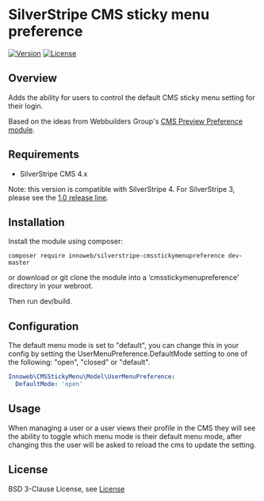 # SilverStripe CMS sticky menu preference

[![Version](http://img.shields.io/packagist/v/innoweb/silverstripe-cmsstickymenupreference.svg?style=flat-square)](https://packagist.org/packages/innoweb/silverstripe-cmsstickymenupreference)
[![License](http://img.shields.io/packagist/l/innoweb/silverstripe-cmsstickymenupreference.svg?style=flat-square)](license.md)

## Overview

Adds the ability for users to control the default CMS sticky menu setting for their login.

Based on the ideas from Webbuilders Group's [CMS Preview Preference module](https://github.com/webbuilders-group/silverstripe-cmspreviewpreference).

## Requirements

* SilverStripe CMS 4.x

Note: this version is compatible with SilverStripe 4. For SilverStripe 3, please see the [1.0 release line](https://github.com/xini/silverstripe-cmsstickymenupreference/tree/1.0).

## Installation

Install the module using composer:
```
composer require innoweb/silverstripe-cmsstickymenupreference dev-master
```
or download or git clone the module into a ‘cmsstickymenupreference’ directory in your webroot.

Then run dev/build.

## Configuration

The default menu mode is set to "default", you can change this in your config by setting the UserMenuPreference.DefaultMode setting to one of the following: "open", "closed" or "default".

```yml
Innoweb\CMSStickyMenu\Model\UserMenuPreference:
  DefaultMode: 'open'
```

## Usage

When managing a user or a user views their profile in the CMS they will see the ability to toggle which menu mode is their default menu mode, after changing this the user will be asked to reload the cms to update the setting.

## License

BSD 3-Clause License, see [License](license.md)
